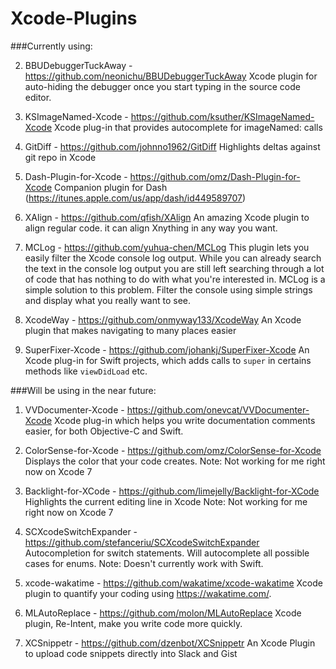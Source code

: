 # Xcode-Plugins
###Currently using:

2. BBUDebuggerTuckAway - https://github.com/neonichu/BBUDebuggerTuckAway
Xcode plugin for auto-hiding the debugger once you start typing in the source code editor.

3. KSImageNamed-Xcode - https://github.com/ksuther/KSImageNamed-Xcode
Xcode plug-in that provides autocomplete for imageNamed: calls

4. GitDiff - https://github.com/johnno1962/GitDiff
Highlights deltas against git repo in Xcode

5. Dash-Plugin-for-Xcode - https://github.com/omz/Dash-Plugin-for-Xcode
Companion plugin for Dash (https://itunes.apple.com/us/app/dash/id449589707)

6. XAlign - https://github.com/qfish/XAlign
An amazing Xcode plugin to align regular code. it can align Xnything in any way you want.

7. MCLog - https://github.com/yuhua-chen/MCLog
This plugin lets you easily filter the Xcode console log output. While you can already search the text in the console log output you are still left searching through a lot of code that has nothing to do with what you're interested in. MCLog is a simple solution to this problem. Filter the console using simple strings and display what you really want to see.

8. XcodeWay - https://github.com/onmyway133/XcodeWay
An Xcode plugin that makes navigating to many places easier

9. SuperFixer-Xcode - https://github.com/johankj/SuperFixer-Xcode
An Xcode plug-in for Swift projects, which adds calls to `super` in certains methods like `viewDidLoad` etc.

###Will be using in the near future:

1. VVDocumenter-Xcode - https://github.com/onevcat/VVDocumenter-Xcode
Xcode plug-in which helps you write documentation comments easier, for both Objective-C and Swift.

2. ColorSense-for-Xcode - https://github.com/omz/ColorSense-for-Xcode
Displays the color that your code creates.
Note: Not working for me right now on Xcode 7

3. Backlight-for-XCode - https://github.com/limejelly/Backlight-for-XCode
Highlights the current editing line in Xcode 
Note: Not working for me right now on Xcode 7

4. SCXcodeSwitchExpander - https://github.com/stefanceriu/SCXcodeSwitchExpander
Autocompletion for switch statements. Will autocomplete all possible cases for enums.
Note: Doesn't currently work with Swift.

5. xcode-wakatime - https://github.com/wakatime/xcode-wakatime
Xcode plugin to quantify your coding using https://wakatime.com/.

6. MLAutoReplace - https://github.com/molon/MLAutoReplace
Xcode plugin, Re-Intent, make you write code more quickly.

7. XCSnippetr - https://github.com/dzenbot/XCSnippetr
An Xcode Plugin to upload code snippets directly into Slack and Gist
